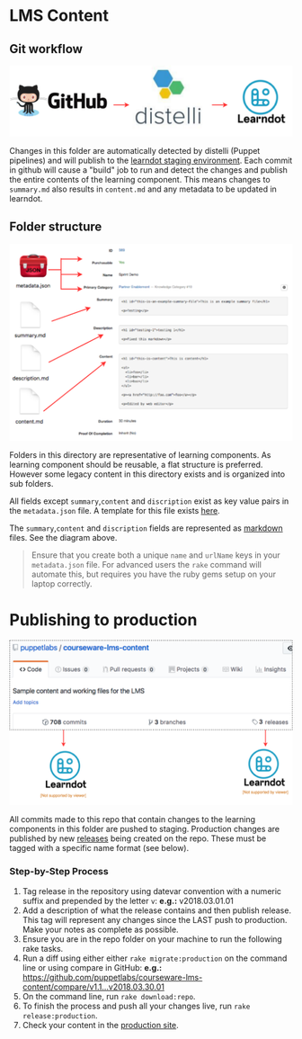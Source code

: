 # LMS Content

## Git workflow

![Git workflow](README/git_workflow.svg "Content publishing workflow")

Changes in this folder are automatically detected by distelli (Puppet
pipelines) and will publish to the [learndot staging environment](https://puppetlabs-staging.trainingrocket.com/login.html).
Each commit in github will cause a "build" job to run and detect the changes
and publish the entire contents of the learning component. This means changes
to `summary.md` also results in `content.md` and any metadata to be
updated in learndot.



## Folder structure 

![Learning component folder structure](README/git_learndot.svg "Learning component folder structure")

Folders in this directory are representative of learning components. As learning
component should be reusable, a flat structure is preferred. However some
legacy content in this directory exists and is organized into sub folders.

All fields except `summary`,`content` and `discription` exist as key value
pairs in the `metadata.json` file. A template for this file exists
[here](https://github.com/puppetlabs/courseware-lms-content/blob/master/_lmscontent/_tasks/defaults.json).

 The `summary`,`content` and `discription` fields are represented as
 [markdown](https://github.com/adam-p/markdown-here/wiki/Markdown-Cheatsheet)
 files. See the diagram above.

> Ensure that you create both a unique `name` and `urlName` keys in your
> `metadata.json` file. For advanced users the `rake` command will automate
> this, but requires you have the ruby gems setup on your laptop correctly.

# Publishing to production

![Git workflow](README/production_publish.svg "Production publishing")

All commits made to this repo that contain changes to the learning components in
this folder are pushed to staging. Production changes are published by new
[releases](https://github.com/puppetlabs/courseware-lms-content/releases/new)
being created on the repo. These must be tagged with a specific name format (see below).

### Step-by-Step Process
1. Tag release in the repository using datevar convention with a numeric suffix and prepended by the letter `v`: __e.g.:__ v2018.03.01.01
2. Add a description of what the release contains and then publish release. This tag will represent any changes since the LAST push to production. Make your notes as complete as possible.
3. Ensure you are in the repo folder on your machine to run the following rake tasks.
3. Run a  diff using either either `rake migrate:production` on the command line or using compare in GitHub: __e.g.:__ https://github.com/puppetlabs/courseware-lms-content/compare/v1.1...v2018.03.30.01
4. On the command line, run `rake download:repo`.
5. To finish the process and push all your changes live, run `rake release:production`.
6. Check your content in the [production site](https://learn.puppet.com/).

